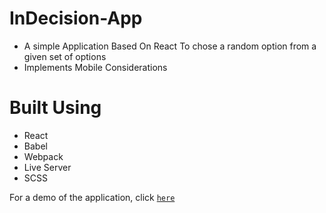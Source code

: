 # InDecision-App

- A simple Application Based On React To chose a random option from a given set of options
- Implements Mobile Considerations

# Built Using

- React
- Babel
- Webpack
- Live Server
- SCSS

For a demo of the application, click [`here`](https://in-decision-app.netlify.app/)
